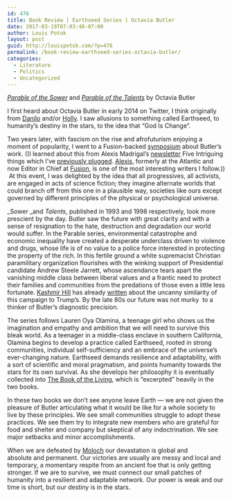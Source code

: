 ```yaml
---
id: 476
title: Book Review | Earthseed Series | Octavia Butler
date: 2017-03-19T07:03:48-07:00
author: Louis Potok
layout: post
guid: http://louispotok.com/?p=476
permalink: /book-review-earthseed-series-octavia-butler/
categories:
  - Literature
  - Politics
  - Uncategorized
---
```

_[Parable of the Sower](http://amzn.to/2mFkwW4)_ and _[Parable of the Talents](http://amzn.to/2jtgi2C)_ by Octavia Butler

I first heard about Octavia Butler in early 2014 on Twitter, I think originally from [Danilo](https://twitter.com/_danilo) and/or [Holly](https://twitter.com/girlziplocked). I saw allusions to something called Earthseed, to humanity&#8217;s destiny in the stars, to the idea that &#8220;God Is Change&#8221;.

Two years later, with fascism on the rise and afrofuturism enjoying a moment of popularity, I went to a Fusion-backed [symposium](https://www.facebook.com/events/1667300346857177/) about Butler&#8217;s work. ((I learned about this from Alexis Madrigal&#8217;s [newsletter](https://www.tinyletter.com/5it) Five Intriguing things which I&#8217;ve [previously plugged](http://louispotok.com/become-interesting/). [Alexis](https://twitter.com/alexismadrigal), formerly at the Atlantic and now Editor in Chief at [Fusion](https://fusion.net/), is one of the most interesting writers I follow.))  At this event, I was delighted by the idea that all progressives, all activists, are engaged in acts of science fiction; they imagine alternate worlds that could branch off from this one in a plausible way, societies like ours except governed by different principles of the physical or psychological universe.

_Sower _and _Talents_, published in 1993 and 1998 respectively, look more prescient by the day. Butler saw the future with great clarity and with a sense of resignation to the hate, destruction and degradation our world would suffer. In the Parable series, environmental catastrophe and economic inequality have created a desperate underclass driven to violence and drugs, whose life is of no value to a police force interested in protecting the property of the rich. In this fertile ground a white supremacist Christian paramilitary organization flourishes with the winking support of Presidential candidate Andrew Steele Jarrett, whose ascendance tears apart the vanishing middle class between liberal values and a frantic need to protect their families and communities from the predations of those even a little less fortunate. [Kashmir Hill](https://twitter.com/kashhill) has already [written](http://fusion.net/story/313923/make-america-great-again-fictional-presidential-candidate/) about the uncanny similarity of this campaign to Trump&#8217;s. By the late 80s our future was not murky  to a thinker of Butler&#8217;s diagnostic precision.

The series follows Lauren Oya Olamina, a teenage girl who shows us the imagination and empathy and ambition that we will need to survive this bleak world. As a teenager in a middle-class enclave in southern California, Olamina begins to develop a practice called Earthseed, rooted in strong communities, individual self-sufficiency and an embrace of the universe&#8217;s ever-changing nature. Earthseed demands resilience and adaptability, with a sort of scientific and moral pragmatism, and points humanity towards the stars for its own survival. As she develops her philosophy it is eventually collected into [The Book of the Living](https://godischange.org/the-book-of-the-living/), which is &#8220;excerpted&#8221; heavily in the two books.

In these two books we don&#8217;t see anyone leave Earth &#8212; we are not given the pleasure of Butler articulating what it would be like for a whole society to live by these principles. We see small communities struggle to adopt these practices. We see them try to integrate new members who are grateful for food and shelter and company but skeptical of any indoctrination. We see major setbacks and minor accomplishments.

When we are defeated by [Moloch](https://slatestarcodex.com/2014/07/30/meditations-on-moloch/) our devastation is global and absolute and permanent. Our victories are usually are messy and local and temporary, a momentary respite from an ancient foe that is only getting stronger. If we are to survive, we must connect our small patches of humanity into a resilient and adaptable network. Our power is weak and our time is short, but our destiny is in the stars.

&nbsp;